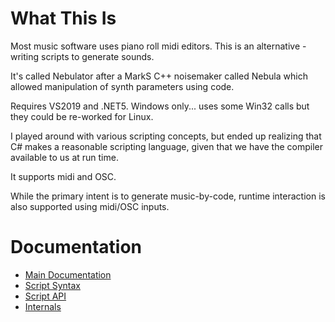 
# What This Is

Most music software uses piano roll midi editors. This is an alternative - writing scripts to generate sounds.

It's called Nebulator after a MarkS C++ noisemaker called Nebula which allowed manipulation of synth parameters using code.

Requires VS2019 and .NET5. Windows only... uses some Win32 calls but they could be re-worked for Linux.

I played around with various scripting concepts, but ended up realizing that C# makes a reasonable scripting language, given that we have the compiler available to us at run time.

It supports midi and OSC.

While the primary intent is to generate music-by-code, runtime interaction is also supported using midi/OSC inputs.


# Documentation

- [Main Documentation](DocFiles/Nebulator.md)
- [Script Syntax](DocFiles/ScriptSyntax.md)
- [Script API](DocFiles/ScriptApi.md)
- [Internals](DocFiles/Internals.md)
